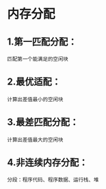 内存分配
===

1.第一匹配分配：
---

    匹配第一个能满足的空闲块
    
2.最优适配：
---

    计算出差值最小的空闲块
    
3.最差匹配分配：
---

    计算出差值最大的空闲块
    
 4.非连续内存分配：
 ---
 
    分段：程序代码、程序数据、运行栈、堆
